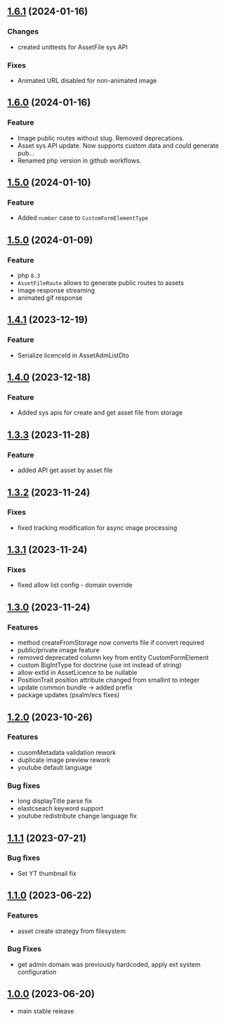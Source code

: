## [1.6.1](https://github.com/anzusystems/core-dam-bundle/compare/1.6.0...1.6.1) (2024-01-16)
### Changes
* created unittests for AssetFile sys API

### Fixes
* Animated URL disabled for non-animated image

## [1.6.0](https://github.com/anzusystems/core-dam-bundle/compare/1.5.1...1.6.0) (2024-01-16)
### Feature
* Image public routes without slug. Removed deprecations.
* Asset sys API update. Now supports custom data and could generate pub…
* Renamed php version in github workflows.

## [1.5.0](https://github.com/anzusystems/core-dam-bundle/compare/1.5.0...1.5.1) (2024-01-10)
### Feature
* Added `number` case to `CustomFormElementType`

## [1.5.0](https://github.com/anzusystems/core-dam-bundle/compare/1.4.1...1.5.0) (2024-01-09)
### Feature
* php `8.3`
* `AssetFileRoute` allows to generate public routes to assets
* image response streaming
* animated gif response

## [1.4.1](https://github.com/anzusystems/core-dam-bundle/compare/1.4.0...1.4.1) (2023-12-19)
### Feature
* Serialize licenceId in AssetAdmListDto

## [1.4.0](https://github.com/anzusystems/core-dam-bundle/compare/1.3.3...1.4.0) (2023-12-18)
### Feature
* Added sys apis for create and get asset file from storage

## [1.3.3](https://github.com/anzusystems/core-dam-bundle/compare/1.3.2...1.3.3) (2023-11-28)
### Feature
* added API get asset by asset file

## [1.3.2](https://github.com/anzusystems/core-dam-bundle/compare/1.3.1...1.3.2) (2023-11-24)
### Fixes
* fixed tracking modification for async image processing

## [1.3.1](https://github.com/anzusystems/core-dam-bundle/compare/1.3.0...1.3.1) (2023-11-24)
### Fixes
* fixed allow list config - domain override

## [1.3.0](https://github.com/anzusystems/core-dam-bundle/compare/1.2.0...1.3.0) (2023-11-24)
### Features
* method createFromStorage now converts file if convert required
* public/private image feature
* removed deprecated column key from entity CustomFormElement
* custom BigIntType for doctrine (use int instead of string)
* allow extId in AssetLicence to be nullable
* PositionTrait position attribute changed from smallint to integer
* update common bundle -> added prefix
* package updates (psalm/ecs fixes)

## [1.2.0](https://github.com/anzusystems/core-dam-bundle/compare/1.1.1...1.2.0) (2023-10-26)
### Features
* cusomMetadata validation rework
* duplicate image preview rework
* youtube default language

### Bug fixes
* long displayTitle parse fix
* elastcseach keyword support
* youtube redistribute change language fix


## [1.1.1](https://github.com/anzusystems/core-dam-bundle/compare/1.1.0...1.1.1) (2023-07-21)
### Bug fixes
- Set YT thumbnail fix

## [1.1.0](https://github.com/anzusystems/core-dam-bundle/compare/1.0.0...1.1.0) (2023-06-22)

### Features
* asset create strategy from filesystem

### Bug Fixes
* get admin domain was previously hardcoded, apply ext system configuration

## [1.0.0](https://github.com/anzusystems/core-dam-bundle/releases/tag/1.0.0) (2023-06-20)

* main stable release
